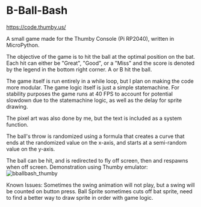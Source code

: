 # B-Ball-Bash
https://code.thumby.us/

A small game made for the Thumby Console (Pi RP2040), written in MicroPython. 

The objective of the game is to hit the ball at the optimal position on the bat. Each hit can either be "Great", "Good", or a "Miss" and the score is denoted by the legend in the bottom right corner. A or B hit the ball.

The game itself is run entirely in a while loop, but I plan on making the code more modular. The game logic itself is just a simple statemachine. For stability purposes the game runs at 40 FPS to account for potential slowdown due to the statemachine logic, as well as the delay for sprite drawing. 

The pixel art was also done by me, but the text is included as a system function. 

The ball's throw is randomized using a formula that creates a curve that ends at the randomized value on the x-axis, and starts at a semi-random value on the y-axis. 

The ball can be hit, and is redirected to fly off screen, then and respawns when off screen.
Demonstration using Thumby emulator:
![bballbash_thumby](https://github.com/cscrosati98/B-Ball-Bash/assets/93940260/e2cc163c-eafe-45b1-9bab-0f0c268221d4)

Known Issues:
Sometimes the swing animation will not play, but a swing will be counted on button press.
Ball Sprite sometimes cuts off bat sprite, need to find a better way to draw sprite in order with game logic. 
